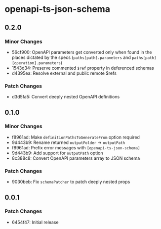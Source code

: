 # openapi-ts-json-schema

## 0.2.0

### Minor Changes

- 56cf900: OpenAPI parameters get converted only when found in the places dictated by the specs (`paths[path].parameters` and `paths[path][operation].parameters`)
- 1543d34: Preserve commented `$ref` property in deferenced schemas
- d4395ea: Resolve external and public remote $refs

### Patch Changes

- d3d5fa5: Convert deeply nested OpenAPI definitions

## 0.1.0

### Minor Changes

- f8961ad: Make `definitionPathsToGenerateFrom` option required
- 9d443b9: Rename returned `outputFolder` -> `outputPath`
- f8961ad: Prefix error messages with `[openapi-ts-json-schema]`
- 9d443b9: Add support for `outputPath` option
- 8c388c8: Convert OpenAPI parameters array to JSON schema

### Patch Changes

- 9030beb: Fix `schemaPatcher` to patch deeply nested props

## 0.0.1

### Patch Changes

- 6454f47: Initial release
